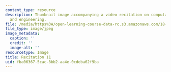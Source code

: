 ```yaml
---
content_type: resource
description: Thumbnail image accompanying a video recitation on computational science
  and engineering.
file: /media/https%3A/open-learning-course-data-rc.s3.amazonaws.com/18-085-computational-science-and-engineering-i-fall-2008/fba063675cac8bb2aa4e0cdeba62f9ba_r11.jpg
file_type: image/jpeg
image_metadata:
  caption: ''
  credit: ''
  image-alt: ''
resourcetype: Image
title: Recitation 11
uid: fba06367-5cac-8bb2-aa4e-0cdeba62f9ba
---
```

